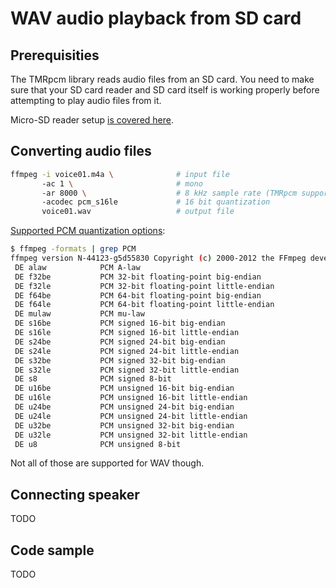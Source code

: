 # WAV audio playback from SD card

## Prerequisities

The TMRpcm library reads audio files from an SD card. You need to make sure that
your SD card reader and SD card itself is working properly before attempting
to play audio files from it.

Micro-SD reader setup [is covered here](../sd-slot-pololu/pololu-sd.md).

## Converting audio files

```bash
ffmpeg -i voice01.m4a \              # input file
       -ac 1 \                       # mono
       -ar 8000 \                    # 8 kHz sample rate (TMRpcm supports 8-32 kHz)
       -acodec pcm_s16le             # 16 bit quantization
       voice01.wav                   # output file
```

[Supported PCM quantization options](https://trac.ffmpeg.org/wiki/audio%20types):

```bash
$ ffmpeg -formats | grep PCM
ffmpeg version N-44123-g5d55830 Copyright (c) 2000-2012 the FFmpeg developers
 DE alaw            PCM A-law
 DE f32be           PCM 32-bit floating-point big-endian
 DE f32le           PCM 32-bit floating-point little-endian
 DE f64be           PCM 64-bit floating-point big-endian
 DE f64le           PCM 64-bit floating-point little-endian
 DE mulaw           PCM mu-law
 DE s16be           PCM signed 16-bit big-endian
 DE s16le           PCM signed 16-bit little-endian
 DE s24be           PCM signed 24-bit big-endian
 DE s24le           PCM signed 24-bit little-endian
 DE s32be           PCM signed 32-bit big-endian
 DE s32le           PCM signed 32-bit little-endian
 DE s8              PCM signed 8-bit
 DE u16be           PCM unsigned 16-bit big-endian
 DE u16le           PCM unsigned 16-bit little-endian
 DE u24be           PCM unsigned 24-bit big-endian
 DE u24le           PCM unsigned 24-bit little-endian
 DE u32be           PCM unsigned 32-bit big-endian
 DE u32le           PCM unsigned 32-bit little-endian
 DE u8              PCM unsigned 8-bit
```
Not all of those are supported for WAV though.

## Connecting speaker

TODO

## Code sample

TODO
